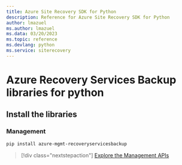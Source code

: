 ```yaml
---
title: Azure Site Recovery SDK for Python
description: Reference for Azure Site Recovery SDK for Python
author: lmazuel
ms.author: lmazuel
ms.data: 03/20/2023
ms.topic: reference
ms.devlang: python
ms.service: siterecovery
---
```

# Azure Recovery Services Backup libraries for python

## Install the libraries


### Management

```bash
pip install azure-mgmt-recoveryservicesbackup
```
> [!div class="nextstepaction"]
> [Explore the Management APIs](/python/api/overview/azure/recoveryservicesbackup/management)